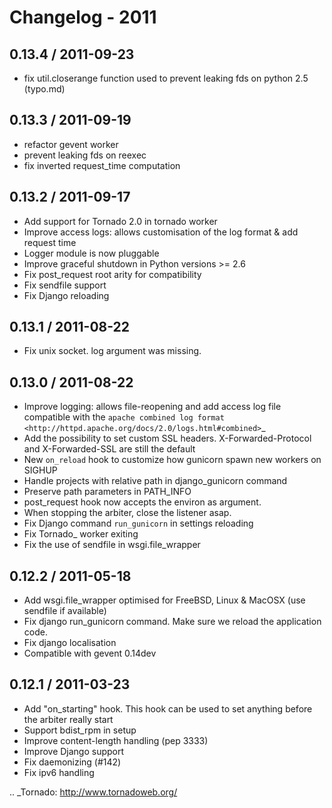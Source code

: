 <span id="news-2011"></span>
# Changelog - 2011

## 0.13.4 / 2011-09-23

- fix util.closerange function used to prevent leaking fds on python 2.5
  (typo.md)

## 0.13.3 / 2011-09-19
- refactor gevent worker
- prevent leaking fds on reexec
- fix inverted request_time computation

## 0.13.2 / 2011-09-17

- Add support for Tornado 2.0 in tornado worker
- Improve access logs: allows customisation of the log format & add
  request time
- Logger module is now pluggable
- Improve graceful shutdown in Python versions >= 2.6
- Fix post_request root arity for compatibility
- Fix sendfile support
- Fix Django reloading

## 0.13.1 / 2011-08-22

- Fix unix socket. log argument was missing.

## 0.13.0 / 2011-08-22

- Improve logging: allows file-reopening and add access log file
  compatible with the `apache combined log format <http://httpd.apache.org/docs/2.0/logs.html#combined>`_
- Add the possibility to set custom SSL headers. X-Forwarded-Protocol
  and X-Forwarded-SSL are still the default
- New `on_reload` hook to customize how gunicorn spawn new workers on
  SIGHUP
- Handle projects with relative path in django_gunicorn command
- Preserve path parameters in PATH_INFO
- post_request hook now accepts the environ as argument.
- When stopping the arbiter, close the listener asap.
- Fix Django command `run_gunicorn` in settings reloading
- Fix Tornado_ worker exiting
- Fix the use of sendfile in wsgi.file_wrapper


## 0.12.2 / 2011-05-18

- Add wsgi.file_wrapper optimised for FreeBSD, Linux & MacOSX (use
  sendfile if available)
- Fix django run_gunicorn command. Make sure we reload the application
  code.
- Fix django localisation
- Compatible with gevent 0.14dev

## 0.12.1 / 2011-03-23

- Add "on_starting" hook. This hook can be used to set anything before
  the arbiter really start
- Support bdist_rpm in setup
- Improve content-length handling (pep 3333)
- Improve Django support
- Fix daemonizing (#142)
- Fix ipv6 handling


.. _Tornado: http://www.tornadoweb.org/
